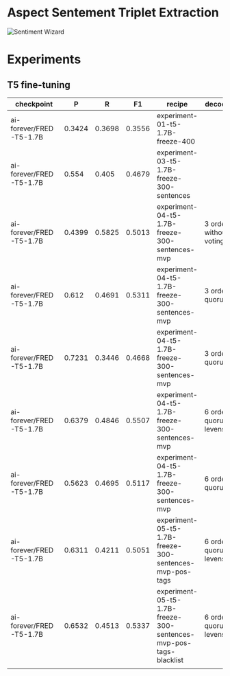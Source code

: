 # Aspect Sentement Triplet Extraction

<image src="wizard.jpeg" alt="Sentiment Wizard" caption="Image is generated via DALL-E 3">


# Experiments
## T5 fine-tuning

| checkpoint              | P      | R      | F1     | recipe                                                            | decodding                       |
| ----------------------- | ------ | ------ | ------ | ----------------------------------------------------------------- | ------------------------------- |
| ai-forever/FRED-T5-1.7B | 0.3424 | 0.3698 | 0.3556 | experiment-01-t5-1.7B-freeze-400                                  |                                 |
| ai-forever/FRED-T5-1.7B | 0.554  | 0.405  | 0.4679 | experiment-03-t5-1.7B-freeze-300-sentences                        |                                 |
| ai-forever/FRED-T5-1.7B | 0.4399 | 0.5825 | 0.5013 | experiment-04-t5-1.7B-freeze-300-sentences-mvp                    | 3 orders, without voting        |
| ai-forever/FRED-T5-1.7B | 0.612  | 0.4691 | 0.5311 | experiment-04-t5-1.7B-freeze-300-sentences-mvp                    | 3 orders, 2 quorum              |
| ai-forever/FRED-T5-1.7B | 0.7231 | 0.3446 | 0.4668 | experiment-04-t5-1.7B-freeze-300-sentences-mvp                    | 3 orders, 3 quorum              |
| ai-forever/FRED-T5-1.7B | 0.6379 | 0.4846 | 0.5507 | experiment-04-t5-1.7B-freeze-300-sentences-mvp                    | 6 orders, 3 quorum, levenshtein |
| ai-forever/FRED-T5-1.7B | 0.5623 | 0.4695 | 0.5117 | experiment-04-t5-1.7B-freeze-300-sentences-mvp                    | 6 orders, 3 quorum              |
| ai-forever/FRED-T5-1.7B | 0.6311 | 0.4211 | 0.5051 | experiment-05-t5-1.7B-freeze-300-sentences-mvp-pos-tags           | 6 orders, 3 quorum, levenshtein |
| ai-forever/FRED-T5-1.7B | 0.6532 | 0.4513 | 0.5337 | experiment-05-t5-1.7B-freeze-300-sentences-mvp-pos-tags-blacklist | 6 orders, 3 quorum, levenshtein |
|                         |        |        |        |                                                                   |                                 |